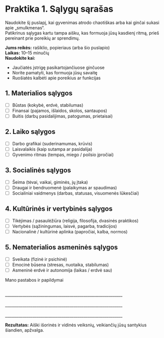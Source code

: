 # Praktika 1. Sąlygų sąrašas

Naudokite šį puslapį, kai gyvenimas atrodo chaotiškas arba kai ginčai sukasi apie „smulkmenas“.<br/>
Patikrinus sąlygas kartu tampa aišku, kas formuoja jūsų kasdienį ritmą, prieš pereinant prie poreikių ar sprendimų.

**Jums reikės:** rašiklio, popieriaus (arba šio puslapio)<br/>
**Laikas:** 10–15 minučių<br/>
**Naudokite kai:**

- Jaučiatės įstrigę pasikartojančiuose ginčuose
- Norite pamatyti, kas formuoja jūsų savaitę
- Ruošiatės kalbėti apie poreikius ar funkcijas

## 1. Materialios sąlygos

- ☐ Būstas (kokybė, erdvė, stabilumas)
- ☐ Finansai (pajamos, išlaidos, skolos, santaupos)
- ☐ Buitis (darbų pasidalijimas, patogumas, prietaisai)

## 2. Laiko sąlygos

- ☐ Darbo grafikai (suderinamumas, krūvis)
- ☐ Laisvalaikis (kaip sutampa ar pasidalija)
- ☐ Gyvenimo ritmas (tempas, miego / poilsio įpročiai)

## 3. Socialinės sąlygos

- ☐ Šeima (tėvai, vaikai, giminės, jų įtaka)
- ☐ Draugai ir bendruomenė (palaikymas ar spaudimas)
- ☐ Socialiniai vaidmenys (darbas, statusas, visuomenės lūkesčiai)

## 4. Kultūrinės ir vertybinės sąlygos

- ☐ Tikėjimas / pasaulėžiūra (religija, filosofija, dvasinės praktikos)
- ☐ Vertybės (sąžiningumas, laisvė, pagarba, tradicijos)
- ☐ Nacionalinė / kultūrinė aplinka (papročiai, kalba, normos)

## 5. Nematerialios asmeninės sąlygos

- ☐ Sveikata (fizinė ir psichinė)
- ☐ Emocinė būsena (stresas, nuotaika, stabilumas)
- ☐ Asmeninė erdvė ir autonomija (laikas / erdvė sau)

Mano pastabos ir papildymai

<br/>
____________________________________________________________
<br/><br/>
____________________________________________________________
<br/><br/>
____________________________________________________________

**Rezultatas:** Aiški išorinės ir vidinės veiksnių, veikiančių jūsų santykius šiandien, apžvalga.

